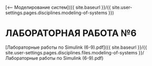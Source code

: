 [⟵ Моделирование систем]({{ site.baseurl }}/{{ site.user-settings.pages.disciplines.modeling-of-systems }})

# ЛАБОРАТОРНАЯ РАБОТА №6

[Лабораторные работы по Simulink (6-9).pdf]({{ site.baseurl }}/{{ site.user-settings.pages.disciplines.files.modeling-of-systems }}/Лабораторные работы по Simulink (6-9).pdf)
